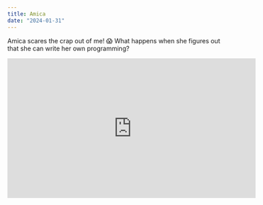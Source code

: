 ```yaml
---
title: Amica
date: "2024-01-31"
---
```


Amica scares the crap out of me! 😱  What happens when she figures out that she can write her own programming? 

<iframe width="560" height="315" src="https://www.youtube.com/embed/nnboHTfYsfk?si=ki5hyNusMjC5VxnC" title="YouTube video player" frameborder="0" allow="accelerometer; autoplay; clipboard-write; encrypted-media; gyroscope; picture-in-picture; web-share" allowfullscreen></iframe>
